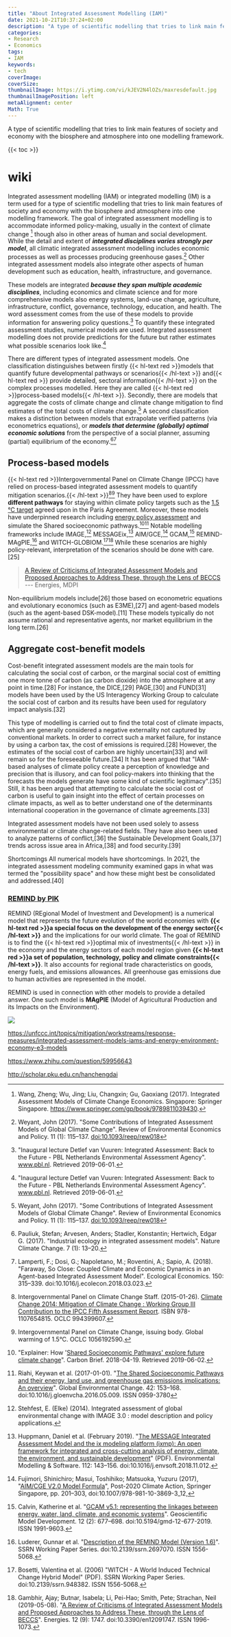 ```yaml
---
title: "About Integrated Assessment Modelling (IAM)"
date: 2021-10-21T10:37:24+02:00
description: "A type of scientific modelling that tries to link main features of society and economy with the biosphere and atmosphere into one modelling framework"
categories:
- Research
- Economics
tags:
- IAM
keywords:
- tech
coverImage:
coverSize:
thumbnailImage: https://i.ytimg.com/vi/kJEV2N4lOZs/maxresdefault.jpg
thumbnailImagePosition: left
metaAlignment: center
Math: True
---
```

A type of scientific modelling that tries to link main features of society and economy with the biosphere and atmosphere into one modelling framework.
<!--more-->
{{< toc >}}
# wiki
Integrated assessment modelling (IAM) or integrated modelling (IM) is a term used for a type of scientific modelling that tries to link main features of society and economy with the biosphere and atmosphere into one modelling framework. The goal of integrated assessment modelling is to accommodate informed policy-making, usually in the context of climate change [^change] though also in other areas of human and social development. While the detail and extent of ***integrated disciplines varies strongly per model***, all climatic integrated assessment modelling includes economic processes as well as processes producing greenhouse gases.[^gases] Other integrated assessment models also integrate other aspects of human development such as education, health, infrastructure, and governance.

These models are integrated ***because they span multiple academic disciplines***, including economics and climate science and for more comprehensive models also energy systems, land-use change, agriculture, infrastructure, conflict, governance, technology, education, and health. The word assessment comes from the use of these models to provide information for answering policy questions.[^ques] To quantify these integrated assessment studies, numerical models are used. Integrated assessment modelling does not provide predictions for the future but rather estimates what possible scenarios look like.[^ques]

There are different types of integrated assessment models. One classification distinguishes between firstly {{< hl-text red >}}models that quantify future developmental pathways or scenarios{{< /hl-text >}} and{{< hl-text red >}} provide detailed, sectoral information{{< /hl-text >}} on the complex processes modelled. Here they are called {{< hl-text red >}}process-based models{{< /hl-text >}}. Secondly, there are models that aggregate the costs of climate change and climate change mitigation to find estimates of the total costs of climate change.[^gases] A second classification makes a distinction between models that extrapolate verified patterns (via econometrics equations), or ***models that determine (globally) optimal economic solutions*** from the perspective of a social planner, assuming (partial) equilibrium of the economy.[^eco][^ecob]

## Process-based models

{{< hl-text red >}}Intergovernmental Panel on Climate Change (IPCC) have relied on process-based integrated assessment models to quantify mitigation scenarios.{{< /hl-text >}}[^scen][^scenb] They have been used to explore **different pathways** for staying within climate policy targets such as the [1.5 °C target](https://www.nature.com/articles/s41558-018-0091-3) agreed upon in the Paris Agreement. Moreover, these models have underpinned research including [energy policy assessment](https://www.sciencedirect.com/science/article/pii/S0165188909000529?via%3Dihub) and simulate the Shared socioeconomic pathways.[^path][^pathb] Notable modelling frameworks include IMAGE,[^18] MESSAGEix,[^19] AIM/GCE,[^20] GCAM,[^21] REMIND-MAgPIE,[^22] and WITCH-GLOBIOM.[^23][^24] While these scenarios are highly policy-relevant, interpretation of the scenarios should be done with care.[25]
> [A Review of Criticisms of Integrated Assessment Models and Proposed Approaches to Address These, through the Lens of BECCS](https://www.mdpi.com/1996-1073/12/9/1747)
--- Energies, MDPI

Non-equilibrium models include[26] those based on econometric equations and evolutionary economics (such as E3ME),[27] and agent-based models (such as the agent-based DSK-model).[11] These models typically do not assume rational and representative agents, nor market equilibrium in the long term.[26]

## Aggregate cost-benefit models
Cost-benefit integrated assessment models are the main tools for calculating the social cost of carbon, or the marginal social cost of emitting one more tonne of carbon (as carbon dioxide) into the atmosphere at any point in time.[28] For instance, the DICE,[29] PAGE,[30] and FUND[31] models have been used by the US Interagency Working Group to calculate the social cost of carbon and its results have been used for regulatory impact analysis.[32]

This type of modelling is carried out to find the total cost of climate impacts, which are generally considered a negative externality not captured by conventional markets. In order to correct such a market failure, for instance by using a carbon tax, the cost of emissions is required.[28] However, the estimates of the social cost of carbon are highly uncertain[33] and will remain so for the foreseeable future.[34] It has been argued that "IAM-based analyses of climate policy create a perception of knowledge and precision that is illusory, and can fool policy-makers into thinking that the forecasts the models generate have some kind of scientific legitimacy".[35] Still, it has been argued that attempting to calculate the social cost of carbon is useful to gain insight into the effect of certain processes on climate impacts, as well as to better understand one of the determinants international cooperation in the governance of climate agreements.[33]

Integrated assessment models have not been used solely to assess environmental or climate change-related fields. They have also been used to analyze patterns of conflict,[36] the Sustainable Development Goals,[37] trends across issue area in Africa,[38] and food security.[39]

Shortcomings
All numerical models have shortcomings. In 2021, the integrated assessment modeling community examined gaps in what was termed the "possibility space" and how these might best be consolidated and addressed.[40]

### [REMIND by PIK](https://www.pik-potsdam.de/en/institute/departments/transformation-pathways/models/remind)

REMIND (REgional Model of Investment and Development) is a numerical model that represents the future evolution of the world economies with **{{< hl-text red >}}a special focus on the development of the energy sector{{< /hl-text >}}** and the implications for our world climate. The goal of REMIND is to find the {{< hl-text red >}}optimal mix of investments{{< /hl-text >}} in the economy and the energy sectors of each model region given **{{< hl-text red >}}a set of population, technology, policy and climate constraints{{< /hl-text >}}**. It also accounts for regional trade characteristics on goods, energy fuels, and emissions allowances. All greenhouse gas emissions due to human activities are represented in the model.

REMIND is used in connection with other models to provide a detailed answer. One such model is **MAgPIE** (Model of Agricultural Production and its Impacts on the Environment).

![](https://www.pik-potsdam.de/members/hilaire/remind-magpie-framework)



https://unfccc.int/topics/mitigation/workstreams/response-measures/integrated-assessment-models-iams-and-energy-environment-economy-e3-models

https://www.zhihu.com/question/59956643

http://scholar.pku.edu.cn/hanchengdai

[^change]: Wang, Zheng; Wu, Jing; Liu, Changxin; Gu, Gaoxiang (2017). Integrated Assessment Models of Climate Change Economics. Singapore: Springer Singapore. https://www.springer.com/gp/book/9789811039430.
[^gases]: Weyant, John (2017). "Some Contributions of Integrated Assessment Models of Global Climate Change". Review of Environmental Economics and Policy. 11 (1): 115–137. [doi:10.1093/reep/rew018](https://www.journals.uchicago.edu/doi/10.1093/reep/rew018)
[^ques]: "Inaugural lecture Detlef van Vuuren: Integrated Assessment: Back to the Future - PBL Netherlands Environmental Assessment Agency". www.pbl.nl. Retrieved 2019-06-01.
[^eco]: Pauliuk, Stefan; Arvesen, Anders; Stadler, Konstantin; Hertwich, Edgar G. (2017). "Industrial ecology in integrated assessment models". Nature Climate Change. 7 (1): 13–20.
[^ecob]: Lamperti, F.; Dosi, G.; Napoletano, M.; Roventini, A.; Sapio, A. (2018). "Faraway, So Close: Coupled Climate and Economic Dynamics in an Agent-based Integrated Assessment Model". Ecological Economics. 150: 315–339. doi:10.1016/j.ecolecon.2018.03.023.
[^scen]: Intergovernmental Panel on Climate Change Staff. (2015-01-26). [Climate Change 2014: Mitigation of Climate Change : Working Group III Contribution to the IPCC Fifth Assessment Report](https://www.worldcat.org/title/climate-change-2014-mitigation-of-climate-change-working-group-iii-contribution-to-the-ipcc-fifth-assessment-report/oclc/994399607). ISBN 978-1107654815. OCLC 994399607.
[^scenb]: Intergovernmental Panel on Climate Change, issuing body. Global warming of 1.5°C. OCLC 1056192590.
[^path]:"Explainer: How '[Shared Socioeconomic Pathways' explore future climate change](https://www.carbonbrief.org/explainer-how-shared-socioeconomic-pathways-explore-future-climate-change)". Carbon Brief. 2018-04-19. Retrieved 2019-06-02.
[^pathb]: Riahi, Keywan et al. (2017-01-01). "[The Shared Socioeconomic Pathways and their energy, land use, and greenhouse gas emissions implications: An overview](https://www.sciencedirect.com/science/article/pii/S0959378016300681?via%3Dihub)". Global Environmental Change. 42: 153–168. doi:10.1016/j.gloenvcha.2016.05.009. ISSN 0959-3780
[^18]: Stehfest, E. (Elke) (2014). Integrated assessment of global environmental change with IMAGE 3.0 : model description and policy applications.
[^19]: Huppmann, Daniel et al. (February 2019). "[The MESSAGE Integrated Assessment Model and the ix modeling platform (ixmp): An open framework for integrated and cross-cutting analysis of energy, climate, the environment, and sustainable development](http://pure.iiasa.ac.at/id/eprint/15157/1/manuscript%20%20The%20MESSAGEix.pdf)" (PDF). Environmental Modelling & Software. 112: 143–156. doi:10.1016/j.envsoft.2018.11.012.
[^20]: Fujimori, Shinichiro; Masui, Toshihiko; Matsuoka, Yuzuru (2017), "[AIM/CGE V2.0 Model Formula](https://link.springer.com/chapter/10.1007%2F978-981-10-3869-3_12)", Post-2020 Climate Action, Springer Singapore, pp. 201–303, doi:10.1007/978-981-10-3869-3_12,
[^21]: Calvin, Katherine et al. "[GCAM v5.1: representing the linkages between energy, water, land, climate, and economic systems](https://gmd.copernicus.org/articles/12/677/2019/)". Geoscientific Model Development. 12 (2): 677–698. doi:10.5194/gmd-12-677-2019. ISSN 1991-9603.
[^22]: Luderer, Gunnar et al. "[Description of the REMIND Model (Version 1.6)](https://papers.ssrn.com/sol3/papers.cfm?abstract_id=2697070)". SSRN Working Paper Series. doi:10.2139/ssrn.2697070. ISSN 1556-5068.
[^23]: Bosetti, Valentina et al. (2006) "WITCH - A World Induced Technical Change Hybrid Model" (PDF). SSRN Working Paper Series. doi:10.2139/ssrn.948382. ISSN 1556-5068.
[^24]: Gambhir, Ajay; Butnar, Isabela; Li, Pei-Hao; Smith, Pete; Strachan, Neil (2019-05-08). "[A Review of Criticisms of Integrated Assessment Models and Proposed Approaches to Address These, through the Lens of BECCS](https://www.mdpi.com/1996-1073/12/9/1747)". Energies. 12 (9): 1747. doi:10.3390/en12091747. ISSN 1996-1073.
